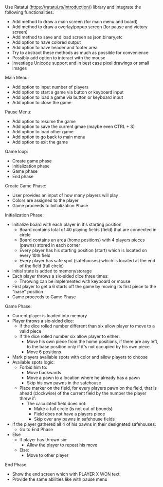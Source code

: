 Use Ratatui (https://ratatui.rs/introduction/) library and integrate the following functionalities:
  - Add method to draw a main screen (for main menu and board)
  - Add method to draw a overlay/popup screen (for pause and victory screen)
  - Add method to save and load screen as json,binary,etc
  - Add option to have colored output
  - Add option to have header and footer area
  - Try to abstract these methods as much as possible for convenience
  - Possibly add option to interact with the mouse
  - Investiage Unicode support and in best case pixel drawings or small images

Main Menu:
  - Add option to input number of players
  - Add option to start a game via button or keyboard input
  - Add option to load a game via button or keyboard input
  - Add option to close the game

Pause Menu:
  - Add option to resume the game
  - Add option to save the current gmae (maybe even CTRL + S)
  - Add option to load other game
  - Add option to go back to main menu
  - Add option to exit the game

Game loop:
  - Create game phase
  - Initialization phase
  - Game phase
  - End phase

Create Game Phase:
  - User provides an input of how many players will play
  - Colors are assigned to the player
  - Game proceeds to Initialization Phase

Initialization Phase:
  - Initialize board with each player in it's starting position:
    - Board contains total of 40 playing fields (field) that are connected in circle
    - Board contains an area (home positions) with 4 players pieces (pawns) stored in each corner
    - Every player has his starting position (start) which is located on every 10th field
    - Every player has safe spot (safehouses) which is located at the end of the field (full circle)
  - Initial state is added to memory/storage
  - Each player throws a six-sided dice three times:
    - Throwing can be implemented with keyboard or mouse
  - First player to get a 6 starts off the game by moving its first piece to the "base" position
  - Game proceeds to Game Phase

Game Phase:
  - Current player is loaded into memory
  - Player throws a six-sided dice:
    - If the dice rolled number different than six allow player to move to a valid piece
    - If the dice rolled number six allow player to either:
      - Move his own piece from the home positions, if there are any left, to the base position only if it's not occupied by his own piece
      - Move 6 positions
  - Mark players available spots with color and allow players to choose
  - Available spots logic:
    - Forbid him to:
      - Move backwards
      - Move a pawn to a location where he already has a pawn
      - Skip his own pawns in the safehouse
    - Place marker on the field, for every players pawn on the field, that is ahead (clockwise) of the current field by the number the player threw if:
      - The calculated field does not:
        - Make a full circle (is not out of bounds)
        - Field does not have a players piece
        - Skip over any pawns in safehouse fields
  - If the player gathered all 4 of his pawns in their designeted safehouses:
    - Go to End Phase
  - Else
    - If player has thrown six:
      - Allow the player to repeat his move
    - Else:
      - Move to other player
   
End Phase:
  - Show the end screen which with PLAYER X WON text
  - Provide the same abilities like with pause menu
